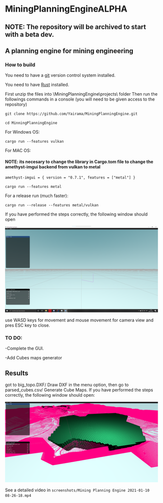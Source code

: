 
# MiningPlanningEngineALPHA
## NOTE: The repository will be archived to start with a beta dev.
## A planning engine for mining engineering

### How to build

You need to have a [git][gitLink] version control system installed.

You need to have [Rust][RustLink] installed.

[RustLink]:https://www.rust-lang.org/tools/install
[gitLink]:https://git-scm.com
First unzip the files into \MiningPlanningEngine\projects\ folder
Then run the followings commands in a console (you will need to be given access to the repository)
```
git clone https://github.com/Yairama/MiningPlanningEngine.git
```
```
cd MinningPlanningEngine
```
For Windows OS:
```
cargo run --features vulkan
```
For MAC OS:
#### NOTE: its necesary to change the library in Cargo.tom file to change the amethyst-imgui backend from vulkan to metal
```
amethyst-imgui = { version = "0.7.1", features = ["metal"] }
```

```
cargo run --features metal
```

For a release run (much faster):
```
cargo run --release --features metal/vulkan
```

If you have performed the steps correctly, the following window should open

![In-game screenshot](screenshots/2021-01-08.png)

use WASD keys for movement and mouse movement for camera view and pres ESC key to close.

### TO DO:

-Complete the GUI.

-Add Cubes maps generator

## Results
got to big_topo.DXF/ Draw DXF in the menu option, then go to parsed_cubes.csv/ Generate Cube Maps.
If you have performed the steps correctly, the following window should open:

![In-game screenshot2](screenshots/2021-01-10.png)

See a detailed video in ```screenshots/Mining Planning Engine 2021-01-10 08-26-18.mp4```
